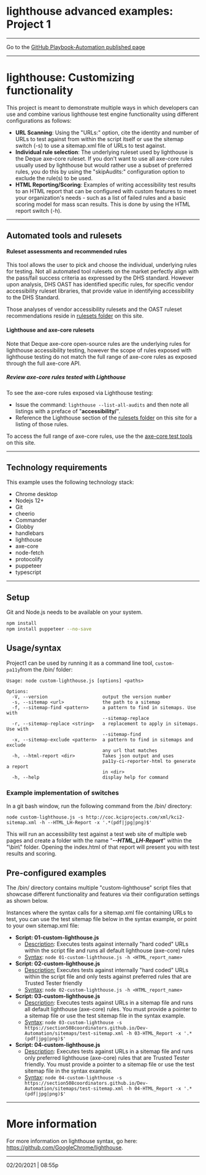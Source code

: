 # lighthouse advanced examples: Project 1

---

Go to the [GitHub Playbook-Automation published page](https://section508coordinators.github.io/Dev-Automation/)

---


# lighthouse: Customizing functionality

This project is meant to demonstrate multiple ways in which developers can use and combine various lighthouse test engine functionality using different configurations as follows:

- **URL Scanning**: Using the "URLs:" option, cite the identity and number of URLs to test against from within the script itself or use the sitemap switch (-s)  to use a sitemap.xml file of URLs to test against.
- **Individual rule selection**: The underlying ruleset used by lighthouse is the Deque axe-core ruleset.  If you don't want to use all axe-core rules usually used by lighthouse but would rather use a subset of preferred rules, you do this by using the "skipAudits:" configuration option to exclude the rule(s) to be used.
- **HTML Reporting/Scoring**: Examples of writing accessibility test results to an HTML report that can be configured with custom features to meet your organization's needs - such as a list of failed rules and  a basic scoring model for mass scan results. This is done by using the HTML report switch (-h).

---

## Automated tools and rulesets


#### Ruleset assessments and recommended rules

This tool allows the user to pick and choose the individual, underlying rules for testing. Not all automated tool rulesets on the market perfectly align with the pass/fail success criteria as expressed by the DHS standard. However upon analysis, DHS OAST has identified specific rules, for specific vendor accessibility ruleset libraries, that provide value in identifying accessibility to the DHS Standard.

Those analyses of vendor accessibility rulesets and the OAST ruleset recommendations reside in [rulesets folder](/rulesets) on this site.

#### Lighthouse and axe-core rulesets

Note that Deque axe-core open-source rules are the underlying rules for lighthouse accessibility testing, however the scope of rules exposed with lighthouse testing do not match the full range of axe-core rules as exposed through the full axe-core API. 

##### Review axe-core rules tested with Lighthouse

To see the axe-core rules exposed via Lighthouse testing:

- Issue the command: `lighthouse --list-all-audits` and then note all listings with a preface of "**accessibility/**".
- Reference the Lighthouse section of the [rulesets folder](/rulesets) on this site for a listing of those rules.

To access the full range of axe-core rules, use the the [axe-core test tools](/examples/axe-core/) on this site.

---

## Technology requirements

This example uses the following technology stack:

- Chrome desktop
- Nodejs 12+
- Git
- cheerio
- Commander
- Globby
- handlebars
- lighthouse
- axe-core
- node-fetch
- protocolify
- puppeteer
- typescript


---

## Setup

Git and Node.js needs to be available on your system. 

```sh
npm install
npm install puppeteer --no-save
```


## Usage/syntax

Project1 can be used by running it as a command line tool, `custom-pa11y`from the /bin/ folder:

```
Usage: node custom-lighthouse.js [options] <paths>

Options:
  -V, --version                    output the version number
  -s, --sitemap <url>              the path to a sitemap
  -f, --sitemap-find <pattern>     a pattern to find in sitemaps. Use with
                                   --sitemap-replace
  -r, --sitemap-replace <string>   a replacement to apply in sitemaps. Use with
                                   --sitemap-find
  -x, --sitemap-exclude <pattern>  a pattern to find in sitemaps and exclude
                                   any url that matches
  -h, --html-report <dir>          Takes json output and uses
                                   pa11y-ci-reporter-html to generate a report
                                   in <dir>
  -h, --help                       display help for command
```

### Example implementation of switches

In a git bash window, run the following command from the /bin/ directory:

`node custom-lighthouse.js -s http://coc.kciprojects.com/xml/kci2-sitemap.xml -h --HTML_LH-Report -x '.*(pdf|jpg|png)$'`

This will run an accessibility test against a test web site of multiple web pages and create a folder with the name "***--HTML_LH-Report***" within the  "\bin\\" folder. Opening the index.html of that report will present you with test results and scoring.

## Pre-configured examples

The /bin/ directory contains multiple "custom-lighthouse" script files that showcase different functionality and features via their configuration settings as shown below. 

Instances where the syntax calls for a sitemap.xml file containing URLs to test, you can use the test sitemap file below in the syntax example, or point to your own sitemap.xml file:

- **Script: 01-custom-lighthouse.js**
  - <u>Description</u>: Executes tests against internally "hard coded" URLs within the script file and runs all default lighthouse (axe-core) rules
  - <u>Syntax</u>:  `node 01-custom-lighthouse.js -h <HTML_report_name>`
- **Script: 02-custom-lighthouse.js**
  - <u>Description:</u>  Executes tests against internally "hard coded" URLs within the script file and only tests against preferred rules that are Trusted Tester friendly
  - <u>Syntax</u>: `node 02-custom-lighthouse.js -h <HTML_report_name>`
- **Script: 03-custom-lighthouse.js**
  - <u>Description</u>: Executes tests against URLs in a sitemap file and runs all default lighthouse (axe-core) rules. You must provide a pointer to a sitemap file or use the test sitemap file in the syntax example.
  - <u>Syntax</u>: `node 03-custom-lighthouse -s https://section508coordinators.github.io/Dev-Automation/sitemaps/test-sitemap.xml -h 03-HTML_Report -x '.*(pdf|jpg|png)$' `
- **Script: 04-custom-lighthouse.js**
  - <u>Description</u>: Executes tests against URLs in a sitemap file and runs only preferred lighthouse (axe-core) rules that are Trusted Tester friendly. You must provide a pointer to a sitemap file or use the test sitemap file in the syntax example.
  - <u>Syntax</u>: `node 04-custom-lighthouse -s https://section508coordinators.github.io/Dev-Automation/sitemaps/test-sitemap.xml -h 04-HTML_Report -x '.*(pdf|jpg|png)$'`

---

# More information

For more information on lighthouse syntax, go here: https://github.com/GoogleChrome/lighthouse.

---

02/20/2021 | 08:55p

